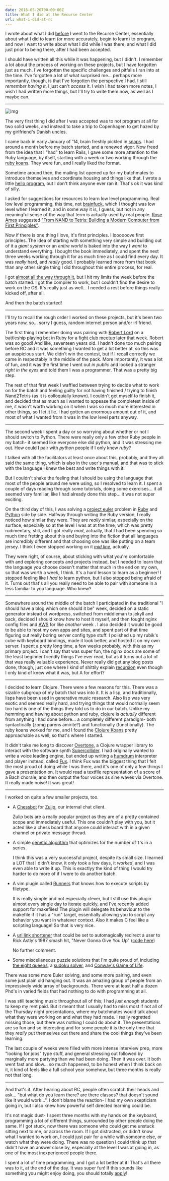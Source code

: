 ```yaml
---
date: 2016-05-20T00:00:00Z
title: What I did at the Recurse Center
url: what-i-did-at-rc
---
```


I wrote about what I did [before](/how-i-went-to-rc) I went to the Recurse Center, essentially about
what I did to learn (or more accurately, begin to learn) to program, and now I want
to write about what I did while I was there, and what I did just prior to
being there, after I had been accepted.

I should have written all this while it was happening, but I didn't. I remember
a lot about the process of working on these projects, but I have forgotten just
as much. I've forgotten the specific challenges and pitfalls I ran into at the
time. I've forgotten a lot of what surprised me... perhaps more importantly,
though, is that I've forgotten the perspective I had. I still _remember having
it_, I just can't _access_ it. I wish I had taken more notes, I wish I had
written more things, but I'll try to write them now, as well as I maybe can.

<hr>

![img](https://s-media-cache-ak0.pinimg.com/736x/74/57/0b/74570beddef5a8f0beefdd102eec9739.jpg)

The very first thing I did after I was accepted was to not program at all for
two solid weeks, and instead to take a trip to Copenhagen to get hazed by my
girlfriend's Danish uncles.

I came back in early January of '14, brain freshly pickled in
[snaps](https://en.wikipedia.org/wiki/Snaps). I
had around a month before my batch started, and a renewed vigor. Now freed from
the idea that I "had" to learn Rails, I gave some more attention to the Ruby
language, by itself, starting with a week or two working through the [ruby
koans](http://rubykoans.com/). They were fun, and I really liked the format.

Sometime around then, the mailing list opened up for my batchmates to introduce
themselves and coordinate housing and things like that. I wrote a little
[hello program](https://github.com/urthbound/hello), but I don't think anyone
ever ran it. That's ok it was kind of silly.

I asked for suggestions for resources to learn low level programming. Real low
level programming, this time, not [brainfuck](/how-brainfuck-works/), which I
thought was low level when I learned it, and in some way it is, I guess, but
not in any meaningful sense of the way that term is actually used by real
people. [Rose Ames](https://superluser.recurse.com/) suggested ["From NAND to
Tetris: Building a Modern Computer from First
Principles"](http://www.nand2tetris.org/).

Now if there is one thing I love, it's first principles. I loooooove first
principles. The idea of starting with something very simple and building out of
it a _giant system_ or an _entire world_ is baked into the way I _want_ to
understand everything. I bought the book immediately, and spent the next three
weeks working through it for as much time as I could find every day. It was
_really_ hard, and _really_ good. I probably learned more from that book than
any other single thing I did throughout this entire process, for real.

I got [almost all the way through it](https://github.com/urthbound/nand2tetris),
but I hit my limits the week before the batch started. I got the compiler to
work, but I couldn't find the desire to work on the OS. It's really just as
well... I needed a rest before things really kicked off, after all.

And then the batch started!

<hr>

I'll try to recall the rough order I worked on these projects, but it's been
two years now, so... sorry I guess, random internet person and/or irl friend.

The first thing I remember doing was pairing with [Robert Lord](https://lord.io/)
on a battleship playing [bot](https://github.com/urthbound/battleship) in Ruby
for a [fight club meetup](http://www.meetup.com/Ruby-Fight-Club/events/164727382/)
later that week. Robert was so good! And like, seventeen years
old. I hadn't done too much pairing before RC and it was something I wanted to
get a lot better at, so this was an auspicious start. We didn't win the
contest, but if I recall correctly we came in respectably in the middle of the pack.
More importantly, it was a lot of fun, and it was the first time I went out _in
public_ and looked a stranger _right in the eyes_ and told them I was a programmer.
That was a pretty big step.

The rest of that first week I waffled between trying to decide what to work on
for the batch and feeling guilty for not having finished / trying to finish
Nand2Tetris (as it is colloquially known). I couldn't get myself to finish it,
and decided that as much as I wanted to appease the completest inside of me, it
wasn't worth working on it when I was so much more interested in other things,
so I let it lie. I had gotten an enormous amount out of it, and most of what I
wanted from it was in the low level parts anyway.

<hr>

The second week I spent a day or so worrying about whether or not I should
switch to Python. There were really only a few other Ruby people in my batch-
it seemed like everyone else did python, and it was stressing me out. How could
I pair with _python_ people if I only knew _ruby_?

I talked with all the facilitators at least once about this, probably, and they
all said the same thing, which is also in the [user's manual](https://www.recurse.com/manual),
and that was to stick with the language I knew the best and write things with it.

But I couldn't shake the feeling that I should be using the language that most
of the people around me were using, so I resolved to learn it. I spent a
couple of days reading through some tutorials, doing some exercises... it all
seemed very familiar, like I had already done this step... it was not super
exciting.

<div id="and-I-got-really-mad-actually"></div>

On the third day of this, I was solving a [project euler](https://projecteuler.net/)
problem in
[Ruby](https://github.com/urthbound/euler/blob/master/18_max_path_sum.rb) and
[Python](https://github.com/urthbound/euler/blob/master/18_max_path_sum.py)
side by side. Halfway through writing the Ruby version, I really noticed how
similar they were. They are _really_ similar, especially on the surface,
especially so at the level I was at at the time, which was pretty
rudimentary, still, and I got really _mad_, actually, that I had been spending so
much time fretting about this and buying into the fiction that all languages
are incredibly different and that choosing one was like putting on a team
jersey. I think I even stopped working on it
[_mid line_](https://github.com/urthbound/euler/blob/master/18_max_path_sum.rb#L40), actually.

They were right, of course, about sticking with what you're comfortable with
and exploring concepts and projects instead, but I needed to learn that the
language you choose doesn't matter that much in the end on my own, so that was
worth a week, I think. It's a hard lesson to learn as a beginner! I stopped
feeling like I _had to_ learn python, but I also stopped being afraid of it.
Turns out that's all you really need to be able to pair with someone in a less
familiar to you language. Who knew?

<hr>


Somewhere around the middle of the batch I participated in the traditional "I
should have a blog which one should it be" week, decided on a static generator
instead of wordpress, switched from middleman to jekyll and back, decided I
should know how to host it myself, and then fought nginx config files and [AWS](/into-the-cloud-a-quick-aws-primer/)
for like _another_ week . I also decided it would be good to be able to host my
own apps and sites, and spent part of that time figuring out really boring
server config type stuff. I polished up my rubik's cube with keyboard
bindings, made it look better, and hosted it on my own server.  I spent a
pretty long time, a few weeks probably, with this as my primary project. I
can't say that was super fun, the nginx docs are some of the least beginner
friendly things I've ever read, but as it turns out a lot of that was
really valuable experience. Never really did get any blog posts done,
though, just one where I kind of shittily explain [recursion](/recursion/)
even though I only kind of knew what it was, but A for effort?

<hr>

I decided to learn Clojure. There were a few reasons for this. There was a
sizable subgroup of my batch that was into it. It is a lisp, and traditionally,
lisps have been used in generative music research. Also lisp was very exotic
and seemed really hard, and trying things that would normally seem too hard is
one of the things they told us to do in our batch. Unlike my hemming and hawing
about python and ruby, clojure is _actually_ different from anything I had done
before... a completely different paradigm- both syntactically (zomg parens
amirite?) and functionally (functionally). The ruby koans worked for me, and I
found the [Clojure Koans](http://clojurekoans.com/) pretty approachable as
well, so that's where I started.

It didn't take me long to discover [Overtone](http://overtone.github.io/), a
Clojure wrapper library to interact with the software synth
[Supercollider](http://supercollider.github.io/).  I had originally wanted to
write a voice leading engine, but ended up writing a
[humdrum](http://www.musiccog.ohio-state.edu/Humdrum/) interpreter and player
instead, called [Fux](https://github.com/urthbound/fux). I think Fux was the
biggest thing that I felt the most proud of doing while I was there, and it's
one of only a few things I gave a presentation on. It would read a textfile
representation of a score of a Bach chorale, and then output the four voices as
sine waves via Overtone. It really made noise! It was great!

<hr>

I worked on quite a few smaller projects, too.

- A [Chessbot](https://github.com/urthbound/chessbot) for
  [Zulip](https://zulip.org/), our internal chat client.

  Zulip bots are a
  really popular project as they are of a pretty contained scope and
  immediately useful.  This one couldn't play with you, but it acted like a
  chess board that anyone could interact with in a given channel or private
  message thread.

- A simple [genetic algorithm](/a-simple-gene) that
  optimizes for the number of `1`'s in a series.

  I think this was a very successful project, despite its small size. I learned
  a LOT that I didn't know, it only took a few days, it _worked_, and I was
  even able to write it up. This is exactlyy the kind of thing I would try
  harder to do more of if I were to do another batch.

- A vim plugin called [Runners](https://github.com/urthbound/vim-runners)
  that knows how to execute scripts by filetype.

  It is really simple and not especially clever, but I still use this plugin
  almost every single day to iterate quickly, and I've recently added support
  for makefiles! The plugin will delegate its behaviour to the makefile if it
  has a "run" target, essentially allowing you to script any behavior you
  want in whatever context. Also it makes C feel like a scripting language!
  So that is very nice.

- A [url link shortener](https://www.youtube.com/watch?v=dQw4w9WgXcQ) that
  could be set to automagically redirect a user to Rick Astly's 1987 smash hit,
  "Never Gonna Give You Up" ([code here](https://github.com/urthbound/rickroller))

  No further comment.

- Some miscellaneous puzzle solutions that I'm quite proud of, including [the
  eight queens](https://github.com/urthbound/puzzles/blob/master/eightqueens.rb),
  a [sudoku solver](https://github.com/urthbound/puzzles/blob/master/sudoku.rb),
  and [Conway's Game of Life](https://github.com/urthbound/terrorium/blob/master/life.rb).

There was some more Euler solving, and some more pairing, and even some just
plain old hanging out. It was an amazing group of people from an impressively
wide array of backgrounds. There were at least half a dozen Phd's in varied
fields that had nothing to do with programming at all.

I was still teaching music throughout all of this; I had _just enough_ students
to keep my rent paid. But it meant that I usually had to miss most if not all
of the Thursday night presentations, where my batchmates would talk about
what they were working on and what they had made. I really regretted missing
those, but there was nothing I could do about it. The presentations are so fun
and so interesting and for some people it is the only time that they _really_
put themselves out there and share the cool things they've been learning.

The last couple of weeks were filled with more intense interview prep, more
"looking for jobs" type stuff, and general stressing out followed by marginally
more partying than we had been doing. Then it was over. It both went fast and
slow... so much happened, to be honest when I think back on it, it kind of
feels like a full school year somehow, but three months is really not that
long.

<hr>

And that's it. After hearing about RC, people often scratch their heads and
ask... "but what do you learn there? are there classes? that doesn't sound like
it would work...". I don't blame the reaction- I had my own skepticism going
in, but I also knew how powerful self directed learning could be.

It's not magic dust- I spent three months with my hands on the keyboard,
programming a lot of different things, surrounded by other people doing the
same. If I got stuck, now there was someone who could get me unstuck sitting
next to me, or across the room. If I got distracted, or didn't know what I
wanted to work on, I could just pair for a while with someone else, or watch
what they were doing. There was no question I could think up that didn't
have an answer close by, especially at the level I was at going in, as one of
the most inexperienced people there.

I spent a lot of time programming, and I got a lot better at it! That's all
there was to it, at the end of the day. It was super fun!  If this sounds like
something you might enjoy doing, you should totally [apply](https://www.recurse.com)!
